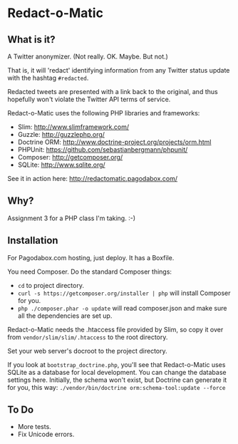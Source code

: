 Redact-o-Matic
===

What is it?
----

A Twitter anonymizer. (Not really. OK. Maybe. But not.)

That is, it will 'redact' identifying information from any Twitter status update with the hashtag `#redacted`.

Redacted tweets are presented with a link back to the original, and thus hopefully won't violate the Twitter API terms of service.

Redact-o-Matic uses the following PHP libraries and frameworks:

- Slim: http://www.slimframework.com/
- Guzzle: http://guzzlephp.org/
- Doctrine ORM: http://www.doctrine-project.org/projects/orm.html
- PHPUnit: https://github.com/sebastianbergmann/phpunit/
- Composer: http://getcomposer.org/
- SQLite: http://www.sqlite.org/

See it in action here: http://redactomatic.pagodabox.com/

Why?
----

Assignment 3 for a PHP class I'm taking. :-)

Installation
----

For Pagodabox.com hosting, just deploy. It has a Boxfile.

You need Composer. Do the standard Composer things:

- `cd` to project directory.
- `curl -s https://getcomposer.org/installer | php` will install Composer for you.
- `php ./composer.phar -o update` will read composer.json and make sure all the dependencies are set up.

Redact-o-Matic needs the .htaccess file provided by Slim, so copy it over from `vendor/slim/slim/.htaccess` to the root directory.

Set your web server's docroot to the project directory.

If you look at `bootstrap_doctrine.php`, you'll see that Redact-o-Matic uses SQLite as a database for local development. You can change the database settings here. Initially, the schema won't exist, but Doctrine can generate it for you, this way: `./vendor/bin/doctrine orm:schema-tool:update --force`

To Do
----

- More tests.
- Fix Unicode errors.
